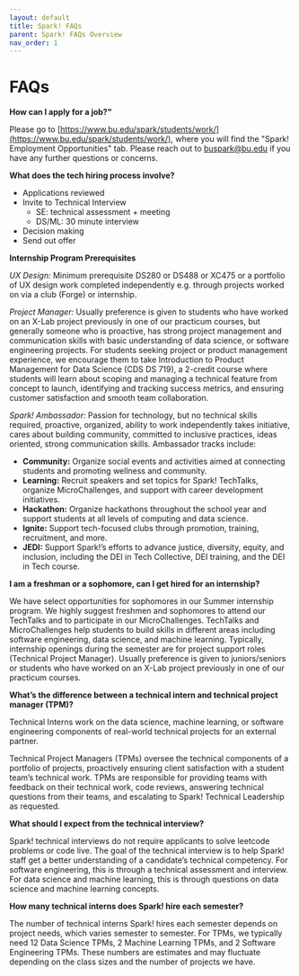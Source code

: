 ```yaml
---
layout: default
title: Spark! FAQs
parent: Spark! FAQs Overview
nav_order: 1
---
```


# FAQs

**How can I apply for a job?"**

Please go to [https://www.bu.edu/spark/students/work/](https://www.bu.edu/spark/students/work/), where you will find the "Spark\! Employment Opportunities" tab. Please reach out to [buspark@bu.edu](mailto:buspark@bu.edu) if you have any further questions or concerns.

**What does the tech hiring process involve?**

* Applications reviewed  
* Invite to Technical Interview  
  * SE: technical assessment \+ meeting  
  * DS/ML: 30 minute interview  
* Decision making  
* Send out offer

**Internship Program Prerequisites**

*UX Design:* Minimum prerequisite DS280 or DS488 or XC475 or a portfolio of UX design work completed independently e.g. through projects worked on via a club (Forge) or internship.

*Project Manager:* Usually preference is given to students who have worked on an X-Lab project previously in one of our practicum courses, but generally someone who is proactive, has strong project management and communication skills with basic understanding of data science, or software engineering projects. For students seeking project or product management experience, we encourage them to take Introduction to Product Management for Data Science (CDS DS 719), a 2-credit course where students will learn about scoping and managing a technical feature from concept to launch, identifying and tracking success metrics, and ensuring customer satisfaction and smooth team collaboration. 

*Spark\! Ambassador:* Passion for technology, but no technical skills required, proactive, organized, ability to work independently takes initiative, cares about building community, committed to inclusive practices, ideas oriented, strong communication skills. Ambassador tracks include: 

* **Community:** Organize social events and activities aimed at connecting students and promoting wellness and community.   
* **Learning:** Recruit speakers and set topics for Spark\! TechTalks, organize MicroChallenges, and support with career development initiatives.   
* **Hackathon:** Organize hackathons throughout the school year and support students at all levels of computing and data science.   
* **Ignite:** Support tech-focused clubs through promotion, training, recruitment, and more.   
* **JEDI:** Support Spark\!’s efforts to advance justice, diversity, equity, and inclusion, including the DEI in Tech Collective, DEI training, and the DEI in Tech course. 

**I am a freshman or a sophomore, can I get hired for an internship?**

We have select opportunities for sophomores in our Summer internship program. We highly suggest freshmen and sophomores to attend our TechTalks and to participate in our MicroChallenges. TechTalks and MicroChallenges help students to build skills in different areas including software engineering, data science, and machine learning. Typically, internship openings during the semester are for project support roles (Technical Project Manager). Usually preference is given to juniors/seniors or students who have worked on an X-Lab project previously in one of our practicum courses. 

**What’s the difference between a technical intern and technical project manager (TPM)?**

Technical Interns work on the data science, machine learning, or software engineering components of real-world technical projects for an external partner.

Technical Project Managers (TPMs) oversee the technical components of a portfolio of projects, proactively ensuring client satisfaction with a student team’s technical work. TPMs are responsible for providing teams with feedback on their technical work, code reviews, answering technical questions from their teams, and escalating to Spark\! Technical Leadership as requested.

**What should I expect from the technical interview?**

Spark\! technical interviews do not require applicants to solve leetcode problems or code live. The goal of the technical interview is to help Spark\! staff get a better understanding of a candidate’s technical competency. For software engineering, this is through a technical assessment and interview. For data science and machine learning, this is through questions on data science and machine learning concepts.

**How many technical interns does Spark\! hire each semester?**

The number of technical interns Spark\! hires each semester depends on project needs, which varies semester to semester. For TPMs, we typically need 12 Data Science TPMs, 2 Machine Learning TPMs, and 2 Software Engineering TPMs. These numbers are estimates and may fluctuate depending on the class sizes and the number of projects we have. 
